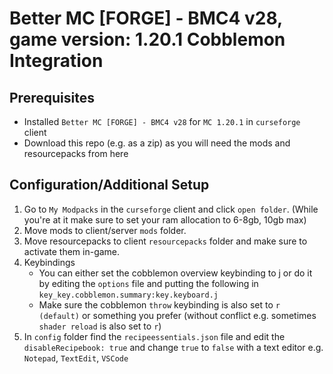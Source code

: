 # Better MC [FORGE] - BMC4 v28, game version: 1.20.1 Cobblemon Integration

## Prerequisites

- Installed `Better MC [FORGE] - BMC4 v28` for `MC 1.20.1` in `curseforge` client
- Download this repo (e.g. as a zip) as you will need the mods and resourcepacks from here

## Configuration/Additional Setup

1. Go to `My Modpacks` in the `curseforge` client and click `open folder`. (While you're at it make sure to set your ram allocation to 6-8gb, 10gb max)
2. Move mods to client/server `mods` folder.
3. Move resourcepacks to client `resourcepacks` folder and make sure to activate them in-game.
4. Keybindings
   - You can either set the cobblemon overview keybinding to j or do it by editing the `options` file and putting the following in `key_key.cobblemon.summary:key.keyboard.j`
   - Make sure the cobblemon `throw` keybinding is also set to `r (default)` or something you prefer (without conflict e.g. sometimes `shader reload` is also set to `r`)
5. In `config` folder find the `recipeessentials.json` file and edit the `disableRecipebook: true` and change `true` to `false` with a text editor e.g. `Notepad`, `TextEdit`, `VSCode`
